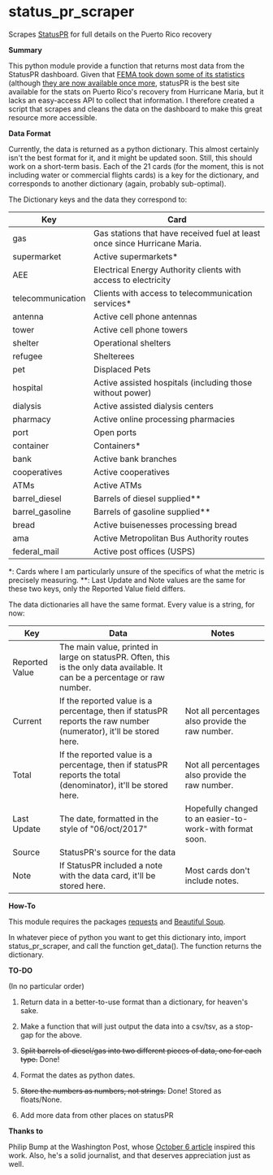 # status_pr_scraper
Scrapes <a href=status.pr>StatusPR</a> for full details on the Puerto Rico recovery

<b>Summary</b>

This python module provide a function that returns most data from the StatusPR dashboard. Given that 
<a href="https://www.theatlantic.com/politics/archive/2017/10/why-did-fema-remove-stats-about-puerto-ricos-recovery/542343/">FEMA took  down some of its statistics</a> (although <a href="https://twitter.com/wpjenna/status/916364778502803456">they are now available once more</a>,
statusPR is the best site available for the stats on Puerto Rico's recovery from Hurricane Maria, but it lacks an easy-access API to collect that information.
I therefore created a script that scrapes and cleans the data on the dashboard to make this great resource more accessible.

<b>Data Format</b>

Currently, the data is returned as a python dictionary. This almost certainly isn't the best format for it, and it might be updated soon.
Still, this should work on a short-term basis.
Each of the 21 cards (for the moment, this is not including water or commercial flights cards) is a key for the dictionary, and corresponds to another dictionary (again, probably sub-optimal).

The Dictionary keys and the data they correspond to:

Key | Card
--- | ---
gas | Gas stations that have received fuel at least once since Hurricane Maria.
supermarket | Active supermarkets\*
AEE | Electrical Energy Authority clients with access to electricity
telecommunication | Clients with access to telecommunication services\*
antenna | Active cell phone antennas
tower | Active cell phone towers
shelter | Operational shelters
refugee | Shelterees
pet | Displaced Pets
hospital | Active assisted hospitals (including those without power)
dialysis | Active assisted dialysis centers
pharmacy | Active online processing pharmacies
port | Open ports
container | Containers\*
bank | Active bank branches
cooperatives | Active cooperatives
ATMs | Active ATMs
barrel_diesel | Barrels of diesel supplied\*\*
barrel_gasoline | Barrels of gasoline supplied\*\*
bread | Active buisenesses processing bread
ama | Active Metropolitan Bus Authority routes
federal_mail | Active post offices (USPS)

\*: Cards where I am particularly unsure of the specifics of what the metric is precisely measuring.
\*\*: Last Update and Note values are the same for these two keys, only the Reported Value field differs.

The data dictionaries all have the same format. Every value is a string, for now:

Key | Data | Notes
--- | --- | --- |
Reported Value | The main value, printed in large on statusPR. Often, this is the only data available. It can be a percentage or raw number. |
Current | If the reported value is a percentage, then if statusPR reports the raw number (numerator), it'll be stored here. | Not all percentages also provide the raw number.
Total | If the reported value is a percentage, then if statusPR reports the total (denominator), it'll be stored here. | Not all percentages also provide the raw number.
Last Update | The date, formatted in the style of "06/oct/2017" | Hopefully changed to an easier-to-work-with format soon.
Source | StatusPR's source for the data |
Note | If StatusPR included a note with the data card, it'll be stored here. | Most cards don't include notes.

<b>How-To</b>

This module requires the packages <a href="http://docs.python-requests.org/en/master/">requests</a> and
<a href="https://www.crummy.com/software/BeautifulSoup/">Beautiful Soup</a>.

In whatever piece of python you want to get this dictionary into, import status_pr_scraper, and call the function get_data().
The function returns the dictionary.

<b>TO-DO</b>

(In no particular order)

1. Return data in a better-to-use format than a dictionary, for heaven's sake.

2. Make a function that will just output the data into a csv/tsv, as a stop-gap for the above.

3. <strike>Split barrels of diesel/gas into two different pieces of data, one for each type.</strike> Done!

4. Format the dates as python dates.

5. <strike>Store the numbers as numbers, not strings.</strike> Done! Stored as floats/None.

6. Add more data from other places on statusPR

<b>Thanks to</b>

Philip Bump at the Washington Post, whose <a href="https://www.washingtonpost.com/news/politics/wp/2017/10/06/fema-buried-updates-on-puerto-rico-here-they-are/?utm_term=.701ef12a9d67">October 6 article</a> inspired this work. Also, he's a solid journalist, and that deserves appreciation just as well.
